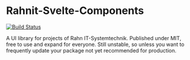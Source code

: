 # Rahnit-Svelte-Components

[![Build Status](https://img.shields.io/npm/v/rahnit-svelte-components?style=flat-square)](https://www.npmjs.com/package/rahnit-svelte-components)


A UI library for projects of Rahn IT-Systemtechnik.
Published under MIT, free to use and expand for everyone.
Still unstable, so unless you want to frequently update your package not yet recommended for production.
